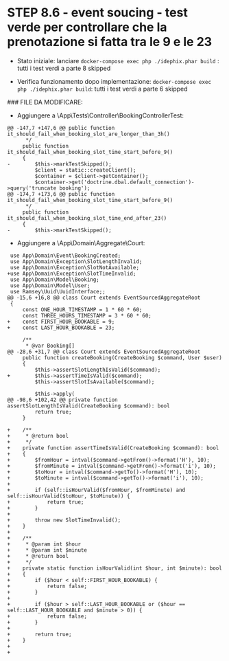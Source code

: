 STEP 8.6 - event soucing - test verde per controllare che la prenotazione si fatta tra le 9 e le 23
===================================================

- Stato iniziale: lanciare `docker-compose exec php ./idephix.phar build` : tutti i test verdi a parte 8 skipped 

- Verifica funzionamento dopo implementazione: `docker-compose exec php ./idephix.phar build`: tutti i test verdi a parte 6 skipped

### FILE DA MODIFICARE:


- Aggiungere a \App\Tests\Controller\BookingControllerTest:

```
@@ -147,7 +147,6 @@ public function it_should_fail_when_booking_slot_are_longer_than_3h()
      */
     public function it_should_fail_when_booking_slot_time_start_before_9()
     {
-        $this->markTestSkipped();
         $client = static::createClient();
         $container = $client->getContainer();
         $container->get('doctrine.dbal.default_connection')->query('truncate booking');
@@ -174,7 +173,6 @@ public function it_should_fail_when_booking_slot_time_start_before_9()
      */
     public function it_should_fail_when_booking_slot_time_end_after_23()
     {
-        $this->markTestSkipped();
```


- Aggiungere a \App\Domain\Aggregate\Court:

```
 use App\Domain\Event\BookingCreated;
 use App\Domain\Exception\SlotLengthInvalid;
 use App\Domain\Exception\SlotNotAvailable;
+use App\Domain\Exception\SlotTimeInvalid;
 use App\Domain\Model\Booking;
 use App\Domain\Model\User;
 use Ramsey\Uuid\UuidInterface;;
@@ -15,6 +16,8 @@ class Court extends EventSourcedAggregateRoot
 {
     const ONE_HOUR_TIMESTAMP = 1 * 60 * 60;
     const THREE_HOURS_TIMESTAMP = 3 * 60 * 60;
+    const FIRST_HOUR_BOOKABLE = 9;
+    const LAST_HOUR_BOOKABLE = 23;
 
     /**
      * @var Booking[]
@@ -28,6 +31,7 @@ class Court extends EventSourcedAggregateRoot
     public function createBooking(CreateBooking $command, User $user)
     {
         $this->assertSlotLengthIsValid($command);
+        $this->assertTimeIsValid($command);
         $this->assertSlotIsAvailable($command);
 
         $this->apply(
@@ -98,6 +102,42 @@ private function assertSlotLengthIsValid(CreateBooking $command): bool
         return true;
     }
 
+    /**
+     * @return bool
+     */
+    private function assertTimeIsValid(CreateBooking $command): bool
+    {
+        $fromHour = intval($command->getFrom()->format('H'), 10);
+        $fromMinute = intval($command->getFrom()->format('i'), 10);
+        $toHour = intval($command->getTo()->format('H'), 10);
+        $toMinute = intval($command->getTo()->format('i'), 10);
+
+        if (self::isHourValid($fromHour, $fromMinute) and self::isHourValid($toHour, $toMinute)) {
+            return true;
+        }
+
+        throw new SlotTimeInvalid();
+    }
+
+    /**
+     * @param int $hour
+     * @param int $minute
+     * @return bool
+     */
+    private static function isHourValid(int $hour, int $minute): bool
+    {
+        if ($hour < self::FIRST_HOUR_BOOKABLE) {
+            return false;
+        }
+
+        if ($hour > self::LAST_HOUR_BOOKABLE or ($hour == self::LAST_HOUR_BOOKABLE and $minute > 0)) {
+            return false;
+        }
+
+        return true;
+    }
+
+
```
